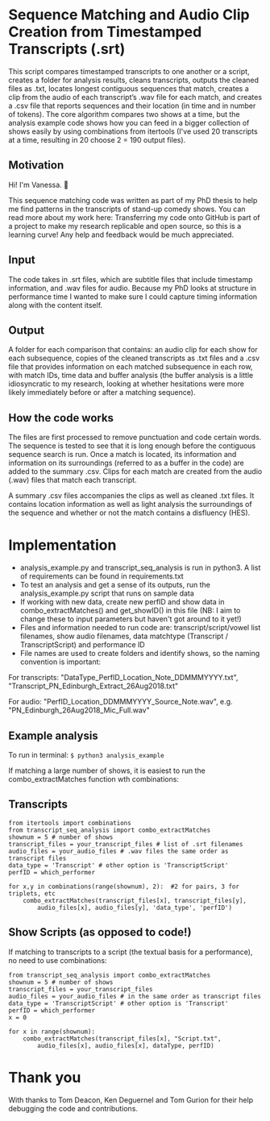 # Sequence Matching and Audio Clip Creation from Timestamped Transcripts (.srt)

This script compares timestamped transcripts to one another or a script, creates a folder for analysis results, cleans transcripts, outputs the cleaned files as .txt, locates longest contiguous sequences that match, creates a clip from the audio of each transcript’s .wav file for each match, and creates a .csv file that reports sequences and their location (in time and in number of tokens). The core algorithm compares two shows at a time, but the analysis example code shows how you can feed in a bigger collection of shows easily by using combinations from itertools (I've used 20 transcripts at a time, resulting in 20 choose 2 = 190 output files).

## Motivation
Hi! I'm Vanessa. :wave:

This sequence matching code was written as part of my PhD thesis to help me find patterns in the transcripts of stand-up comedy shows. You can read more about my work here: 
Transferring my code onto GitHub is part of a project to make my research replicable and open source, so this is a learning curve! Any help and feedback would be much appreciated.

## Input
The code takes in .srt files, which are subtitle files that include timestamp information, and .wav files for audio. Because my PhD looks at structure in performance time I wanted to make sure I could capture timing information along with the content itself.

## Output
A folder for each comparison that contains: an audio clip for each show for each subsequence, copies of the cleaned transcripts as .txt files and a .csv file that provides information on each matched subsequence in each row, with match IDs, time data and buffer analysis (the buffer analysis is a little idiosyncratic to my research, looking at whether hesitations were more likely immediately before or after a matching sequence).

## How the code works 

The files are first processed to remove punctuation and code certain words. The sequence is tested to see that it is long enough before the contiguous sequence search is run. Once a match is located, its information and information on its surroundings (referred to as a buffer in the code) are added to the summary .csv. Clips for each match are created from the audio (.wav) files that match each transcript.

A summary .csv files accompanies the clips as well as cleaned .txt files. It contains location information as well as light analysis the surroundings of the sequence and whether or not the match contains a disfluency (HES).

# Implementation
- analysis_example.py and transcript_seq_analysis is run in python3. A list of requirements can be found in requirements.txt
- To test an analysis and get a sense of its outputs, run the analysis_example.py script that runs on sample data 
- If working with new data, create new perfID and show data in combo_extractMatches() and get_showID() in this file (NB: I aim to change these to input parameters but haven't got around to it yet!)
- Files and information needed to run code are: transcript/script/vowel list filenames, show audio filenames, data matchtype (Transcript / TranscriptScript) and performance ID
- File names are used to create folders and identify shows, so the naming convention is important: 

For transcripts: "DataType_PerfID_Location_Note_DDMMMYYYY.txt", "Transcript_PN_Edinburgh_Extract_26Aug2018.txt"

For audio: "PerfID_Location_DDMMMYYYY_Source_Note.wav", e.g. "PN_Edinburgh_26Aug2018_Mic_Full.wav"

## Example analysis

To run in terminal:
``$ python3 analysis_example``

If matching a large number of shows, it is easiest to run the combo_extractMatches 
function wth combinations:

## Transcripts

    from itertools import combinations
    from transcript_seq_analysis import combo_extractMatches
    shownum = 5 # number of shows 
    transcript_files = your_transcript_files # list of .srt filenames
    audio_files = your_audio_files # .wav files the same order as transcript files
    data_type = 'Transcript' # other option is 'TranscriptScript' 
    perfID = which_performer
    
    for x,y in combinations(range(shownum), 2):  #2 for pairs, 3 for triplets, etc
        combo_extractMatches(transcript_files[x], transcript_files[y], 
            audio_files[x], audio_files[y], 'data_type', 'perfID')
   
## Show Scripts (as opposed to code!)

If matching to transcripts to a script (the textual basis for a performance), no need to use combinations:

    from transcript_seq_analysis import combo_extractMatches
    shownum = 5 # number of shows
    transcript_files = your_transcript_files 
    audio_files = your_audio_files # in the same order as transcript files
    data_type = 'TranscriptScript' # other option is 'Transcript'
    perfID = which_performer
    x = 0

    for x in range(shownum):  
        combo_extractMatches(transcript_files[x], "Script.txt",
            audio_files[x], audio_files[x], dataType, perfID)

# Thank you

With thanks to Tom Deacon, Ken Deguernel and Tom Gurion for their help debugging the code and contributions.
